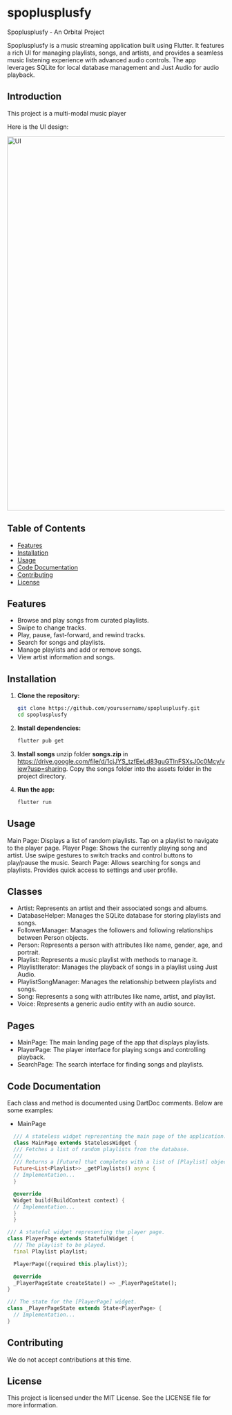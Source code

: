 # spoplusplusfy

Spoplusplusfy - An Orbital Project

Spoplusplusfy is a music streaming application built using Flutter. It features a rich UI for managing playlists, songs, and artists, and provides a seamless music listening experience with advanced audio controls. The app leverages SQLite for local database management and Just Audio for audio playback.

## Introduction

This project is a multi-modal music player

Here is the UI design:

<img width="864" alt="UI" src="https://github.com/dingf3ng/spoplusplusfy/assets/103719642/50b42d64-a76a-4b27-bdc8-f7da158805cc">

## Table of Contents

- [Features](#features)
- [Installation](#installation)
- [Usage](#usage)
- [Code Documentation](#code-documentation)
- [Contributing](#contributing)
- [License](#license)

## Features

- Browse and play songs from curated playlists.
- Swipe to change tracks.
- Play, pause, fast-forward, and rewind tracks.
- Search for songs and playlists.
- Manage playlists and add or remove songs.
- View artist information and songs.

## Installation

1. **Clone the repository:**
   ```bash
   git clone https://github.com/yourusername/spoplusplusfy.git
   cd spoplusplusfy

2. **Install dependencies:**
   ```bash
   flutter pub get

3. **Install songs**
   unzip folder **songs.zip** in https://drive.google.com/file/d/1cjJYS_tzfEeLd83guGTlnFSXsJ0c0Mcy/view?usp=sharing. Copy the songs folder into the assets folder in the project directory.

3. **Run the app:**
   ```bash
   flutter run

## Usage
Main Page: Displays a list of random playlists. Tap on a playlist to navigate to the player page.
Player Page: Shows the currently playing song and artist. Use swipe gestures to switch tracks and control buttons to play/pause the music.
Search Page: Allows searching for songs and playlists. Provides quick access to settings and user profile.

## Classes
- Artist: Represents an artist and their associated songs and albums.
- DatabaseHelper: Manages the SQLite database for storing playlists and songs.
- FollowerManager: Manages the followers and following relationships between Person objects.
- Person: Represents a person with attributes like name, gender, age, and portrait.
- Playlist: Represents a music playlist with methods to manage it.
- PlaylistIterator: Manages the playback of songs in a playlist using Just Audio.
- PlaylistSongManager: Manages the relationship between playlists and songs.
- Song: Represents a song with attributes like name, artist, and playlist.
- Voice: Represents a generic audio entity with an audio source.
 
## Pages
- MainPage: The main landing page of the app that displays playlists.
- PlayerPage: The player interface for playing songs and controlling playback.
- SearchPage: The search interface for finding songs and playlists.

## Code Documentation
Each class and method is documented using DartDoc comments. Below are some examples:

- MainPage
```dart
  /// A stateless widget representing the main page of the application.
  class MainPage extends StatelessWidget {
  /// Fetches a list of random playlists from the database.
  ///
  /// Returns a [Future] that completes with a list of [Playlist] objects.
  Future<List<Playlist>> _getPlaylists() async {
  // Implementation...
  }

  @override
  Widget build(BuildContext context) {
  // Implementation...
  }
  }
```

```dart
/// A stateful widget representing the player page.
class PlayerPage extends StatefulWidget {
  /// The playlist to be played.
  final Playlist playlist;

  PlayerPage({required this.playlist});

  @override
  _PlayerPageState createState() => _PlayerPageState();
}

/// The state for the [PlayerPage] widget.
class _PlayerPageState extends State<PlayerPage> {
  // Implementation...
}
```

## Contributing
We do not accept contributions at this time.

## License
This project is licensed under the MIT License. See the LICENSE file for more information.

